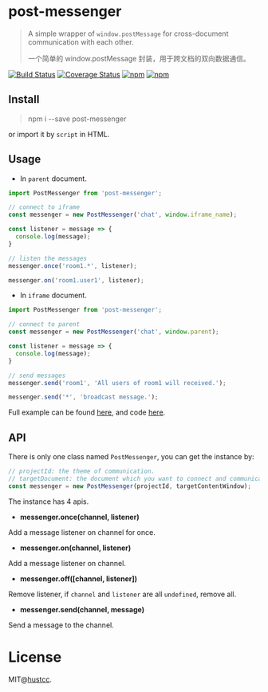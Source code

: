 # post-messenger

> A simple wrapper of `window.postMessage` for cross-document communication with each other.
>
> 一个简单的 window.postMessage 封装，用于跨文档的双向数据通信。

[![Build Status](https://travis-ci.org/hustcc/post-messenger.svg?branch=master)](https://travis-ci.org/hustcc/post-messenger)
[![Coverage Status](https://coveralls.io/repos/github/hustcc/post-messenger/badge.svg?branch=master)](https://coveralls.io/github/hustcc/post-messenger?branch=master)
[![npm](https://img.shields.io/npm/v/post-messenger.svg)](https://www.npmjs.com/package/post-messenger)
[![npm](https://img.shields.io/npm/dm/post-messenger.svg)](https://www.npmjs.com/package/post-messenger)


## Install


> npm i --save post-messenger

or import it by `script` in HTML.



## Usage


 - In `parent` document.

```js
import PostMessenger from 'post-messenger';

// connect to iframe
const messenger = new PostMessenger('chat', window.iframe_name);

const listener = message => {
  console.log(message);
}

// listen the messages
messenger.once('room1.*', listener);

messenger.on('room1.user1', listener);
```


 - In `iframe` document.

```js
import PostMessenger from 'post-messenger';

// connect to parent
const messenger = new PostMessenger('chat', window.parent);

const listener = message => {
  console.log(message);
}

// send messages
messenger.send('room1', 'All users of room1 will received.');

messenger.send('*', 'broadcast message.');
```

Full example can be found [here](http://git.hust.cc/post-messenger/demo/), and code [here](demo).


## API


There is only one class named `PostMessenger`, you can get the instance by:

```js
// projectId: the theme of communication.
// targetDocument: the document which you want to connect and communicate.
const messenger = new PostMessenger(projectId, targetContentWindow);
```

The instance has 4 apis.

 - **messenger.once(channel, listener)**

Add a message listener on channel for once.

 - **messenger.on(channel, listener)**

Add a message listener on channel.

 - **messenger.off([channel, listener])**

Remove listener, if `channel` and `listener` are all `undefined`, remove all.

 - **messenger.send(channel, message)**

Send a message to the channel.



# License


MIT@[hustcc](https://github.com/hustcc).
